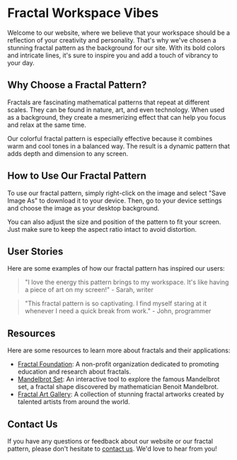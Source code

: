 <!--font:Alegreya-->

# Fractal Workspace Vibes

Welcome to our website, where we believe that your workspace should be a reflection of your creativity and personality. That's why we've chosen a stunning fractal pattern as the background for our site. With its bold colors and intricate lines, it's sure to inspire you and add a touch of vibrancy to your day.

## Why Choose a Fractal Pattern?

Fractals are fascinating mathematical patterns that repeat at different scales. They can be found in nature, art, and even technology. When used as a background, they create a mesmerizing effect that can help you focus and relax at the same time.

Our colorful fractal pattern is especially effective because it combines warm and cool tones in a balanced way. The result is a dynamic pattern that adds depth and dimension to any screen.

## How to Use Our Fractal Pattern

To use our fractal pattern, simply right-click on the image and select "Save Image As" to download it to your device. Then, go to your device settings and choose the image as your desktop background.

You can also adjust the size and position of the pattern to fit your screen. Just make sure to keep the aspect ratio intact to avoid distortion.

## User Stories

Here are some examples of how our fractal pattern has inspired our users:

> "I love the energy this pattern brings to my workspace. It's like having a piece of art on my screen!" - Sarah, writer

> "This fractal pattern is so captivating. I find myself staring at it whenever I need a quick break from work." - John, programmer

## Resources

Here are some resources to learn more about fractals and their applications:

- [Fractal Foundation](#fractal-foundation): A non-profit organization dedicated to promoting education and research about fractals.
- [Mandelbrot Set](#mandelbrot-set): An interactive tool to explore the famous Mandelbrot set, a fractal shape discovered by mathematician Benoit Mandelbrot.
- [Fractal Art Gallery](#fractal-art-gallery): A collection of stunning fractal artworks created by talented artists from around the world.

## Contact Us

If you have any questions or feedback about our website or our fractal pattern, please don't hesitate to [contact us](#contact-us). We'd love to hear from you!

<!--

Write me content for website with wallpaper which alt text is:

"A wallpaper featuring a colorful fractal pattern, with intricate lines and bold colors."

The name/title of the page should not be 1:1 copy of the alt text but rather a real content of the website which is using this wallpaper.

- Use markdown format 
- Start with heading
- Heading should be short and concise
- The content should look like a real website 
- The website should not be about the wallpaper, wallpaper is just a related background
- Heading should be contain work "wallpaper" or "background"
- Include real sections like references, contact, user stories, etc. use things relevant to the page purpose.
- Feel free to use structure like headings, bullets, numbering, blockquotes, paragraphs, horizontal lines, etc.
- You can use formatting like bold or _italic_
- You can include UTF-8 emojis
- Links should be only #hash anchors (and you can refer to the document itself)
- Do not include images


---


# Colorful Fractal Wallpaper for a Vibrant Workspace

Welcome to our website, where we believe that your workspace should be as vibrant and inspiring as you are. That's why we've chosen this stunning fractal wallpaper as the background for our site. With its bold colors and intricate lines, it's sure to spark your creativity and energize your day.

## Why Choose a Fractal Wallpaper?

Fractals are fascinating mathematical patterns that repeat at different scales. They can be found in nature, art, and even technology. When used as a wallpaper, they create a mesmerizing effect that can help you focus and relax at the same time.

Our colorful fractal wallpaper is especially effective because it combines warm and cool tones in a balanced way. The result is a dynamic pattern that adds depth and dimension to any screen.

## How to Use Our Wallpaper

To use our wallpaper, simply right-click on the image and select "Save Image As" to download it to your device. Then, go to your device settings and choose the image as your desktop background.

You can also adjust the size and position of the wallpaper to fit your screen. Just make sure to keep the aspect ratio intact to avoid distortion.

## References

Here are some resources to learn more about fractals and their applications:

- [Fractal Foundation](#fractal-foundation): A non-profit organization dedicated to promoting education and research about fractals.
- [Mandelbrot Set](#mandelbrot-set): An interactive tool to explore the famous Mandelbrot set, a fractal shape discovered by mathematician Benoit Mandelbrot.
- [Fractal Art Gallery](#fractal-art-gallery): A collection of stunning fractal artworks created by talented artists from around the world.

## User Stories

Here are some examples of how our fractal wallpaper has inspired our users:

> "I love staring at my screen now. The colors and shapes are so mesmerizing, it's like a mini meditation session." - Jane, graphic designer

> "I used to have a plain black background, but now I feel more energized and creative with this fractal wallpaper. It's like my screen is alive!" - Mark, software developer

## Contact Us

If you have any questions or feedback about our website or our wallpaper, please don't hesitate to [contact us](#contact-us). We'd love to hear from you!


---


Heading should not include word "wallpaper". The website should not be about the wallpaper itself, wallpaper is just a related background, rewrite whole content.


---


# Inspiring Your Workspace with Vibrant Fractal Patterns

Welcome to our website, where we believe that your workspace should be a reflection of your creativity and personality. That's why we've chosen a stunning fractal pattern as the background for our site. With its bold colors and intricate lines, it's sure to inspire you and add a touch of vibrancy to your day.

## Why Choose a Fractal Pattern?

Fractals are fascinating mathematical patterns that repeat at different scales. They can be found in nature, art, and even technology. When used as a background, they create a mesmerizing effect that can help you focus and relax at the same time.

Our colorful fractal pattern is especially effective because it combines warm and cool tones in a balanced way. The result is a dynamic pattern that adds depth and dimension to any screen.

## How to Use Our Fractal Pattern

To use our fractal pattern, simply right-click on the image and select "Save Image As" to download it to your device. Then, go to your device settings and choose the image as your desktop background.

You can also adjust the size and position of the pattern to fit your screen. Just make sure to keep the aspect ratio intact to avoid distortion.

## User Stories

Here are some examples of how our fractal pattern has inspired our users:

> "I love the energy this pattern brings to my workspace. It's like having a piece of art on my screen!" - Sarah, writer

> "This fractal pattern is so captivating. I find myself staring at it whenever I need a quick break from work." - John, programmer

## Resources

Here are some resources to learn more about fractals and their applications:

- [Fractal Foundation](#fractal-foundation): A non-profit organization dedicated to promoting education and research about fractals.
- [Mandelbrot Set](#mandelbrot-set): An interactive tool to explore the famous Mandelbrot set, a fractal shape discovered by mathematician Benoit Mandelbrot.
- [Fractal Art Gallery](#fractal-art-gallery): A collection of stunning fractal artworks created by talented artists from around the world.

## Contact Us

If you have any questions or feedback about our website or our fractal pattern, please don't hesitate to [contact us](#contact-us). We'd love to hear from you!

-->
